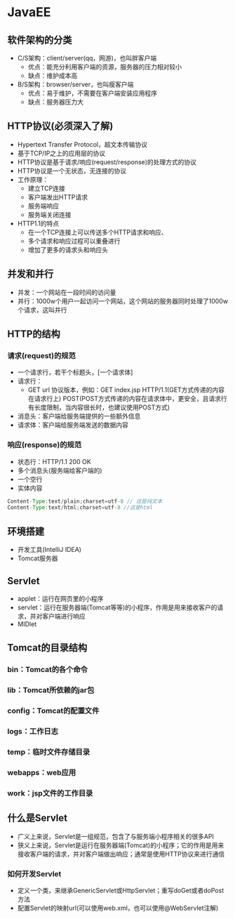 # JavaEE
## 软件架构的分类
- C/S架构：client/server(qq，网游)，也叫胖客户端
  - 优点：能充分利用客户端的资源，服务器的压力相对较小
  - 缺点：维护成本高
- B/S架构：browser/server，也叫瘦客户端
  - 优点：易于维护，不需要在客户端安装应用程序
  - 缺点：服务器压力大
## HTTP协议(必须深入了解)
- Hypertext Transfer Protocol，超文本传输协议
- 基于TCP/IP之上的应用层的协议
- HTTP协议是基于请求/响应(request/response)的处理方式的协议
- HTTP协议是一个无状态，无连接的协议
- 工作原理：
  - 建立TCP连接
  - 客户端发出HTTP请求
  - 服务端响应
  - 服务端关闭连接
- HTTP1.1的特点
  - 在一个TCP连接上可以传送多个HTTP请求和响应、
  - 多个请求和响应过程可以重叠进行
  - 增加了更多的请求头和响应头
## 并发和并行
- 并发：一个网站在一段时间的访问量
- 并行：1000w个用户一起访问一个网站，这个网站的服务器同时处理了1000w个请求，这叫并行
## HTTP的结构
### 请求(request)的规范
- 一个请求行，若干个标题头，[一个请求体]
- 请求行：
  - GET url 协议版本，例如：GET index.jsp HTTP/1.1(GET方式传递的内容在请求行上) POST(POST方式传递的内容在请求体中，更安全，且请求行有长度限制，当内容很长时，也建议使用POST方式)
- 消息头：客户端给服务端提供的一些额外信息
- 请求体：客户端给服务端发送的数据内容
### 响应(response)的规范
- 状态行：HTTP/1.1 200 OK
- 多个消息头(服务端给客户端的)
- 一个空行
- 实体内容
```Java
Content-Type:text/plain;charset=utf-8 // 这是纯文本
Content-Type:text/html;charset=utf-8 //这是html
```
## 环境搭建
- 开发工具(IntelliJ IDEA)
- Tomcat服务器
## Servlet
- applet：运行在网页里的小程序
- servlet：运行在服务器端(Tomcat等等)的小程序，作用是用来接收客户的请求，并对客户端进行响应
- MIDlet
## Tomcat的目录结构
### bin：Tomcat的各个命令
### lib：Tomcat所依赖的jar包
### config：Tomcat的配置文件
### logs：工作日志
### temp：临时文件存储目录
### webapps：web应用
### work：jsp文件的工作目录
## 什么是Servlet
- 广义上来说，Servlet是一组规范，包含了与服务端小程序相关的很多API
- 狭义上来说，Servlet是运行在服务器端(Tomcat)的小程序；它的作用是用来接收客户端的请求，并对客户端做出响应；通常是使用HTTP协议来进行通信
### 如何开发Servlet
- 定义一个类，来继承GenericServlet或HttpServlet；重写doGet或者doPost方法
- 配置Servlet的映射url(可以使用web.xml，也可以使用@WebServlet注解)